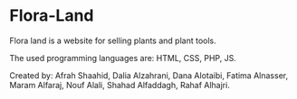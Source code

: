 # Flora-Land
Flora land is a website for selling plants and plant tools.

The used programming languages are: HTML, CSS, PHP, JS.

Created by: Afrah Shaahid, Dalia Alzahrani, Dana Alotaibi, Fatima Alnasser, Maram Alfaraj, Nouf Alali, Shahad Alfaddagh, Rahaf Alhajri.
